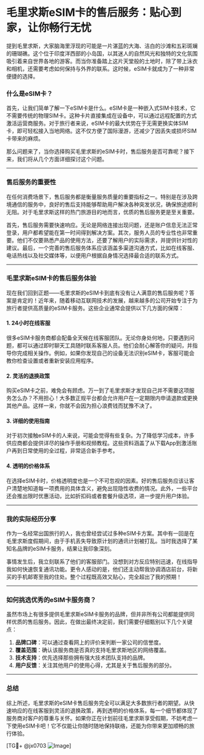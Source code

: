# 毛里求斯eSIM卡的售后服务：贴心到家，让你畅行无忧

提到毛里求斯，大家脑海里浮现的可能是一片湛蓝的大海、洁白的沙滩和五彩斑斓的珊瑚礁。这个位于印度洋西部的小岛国，以其迷人的自然风光和独特的文化氛围吸引着来自世界各地的游客。而当你准备踏上这片天堂般的土地时，除了带上泳衣和相机，还需要考虑如何保持与外界的联系。这时候，eSIM卡就成为了一种非常便捷的选择。

### 什么是eSIM卡？

首先，让我们简单了解一下eSIM卡是什么。eSIM卡是一种嵌入式SIM卡技术，它不需要传统的物理SIM卡。这种卡片直接集成在设备中，可以通过远程配置的方式激活运营商服务。对于旅行者来说，eSIM卡的最大优势在于无需更换实体SIM卡，即可轻松接入当地网络。这不仅方便了国际漫游，还减少了因丢失或损坏SIM卡带来的麻烦。

那么问题来了，当你选择购买毛里求斯的eSIM卡时，售后服务是否可靠呢？接下来，我们将从几个方面详细探讨这个问题。

---

### 售后服务的重要性

在任何消费场景下，售后服务都是衡量服务质量的重要指标之一。特别是在涉及跨境通信的服务中，良好的售后支持能够帮助用户解决各种突发状况，确保旅途顺利无阻。对于毛里求斯这样的热门旅游目的地而言，优质的售后服务更是至关重要。

首先，售后服务需要快速响应。无论是网络连接出现问题，还是账户信息无法正常登录，用户都希望能在第一时间得到解决方案。其次，服务人员的专业性也非常重要。他们不仅要熟悉产品的使用方法，还要了解用户的实际需求，并提供针对性的建议。最后，一个完善的售后服务体系应该涵盖多渠道沟通方式，比如在线客服、电话热线以及社交媒体等，以便用户根据自身情况选择最合适的联系方式。

---

### 毛里求斯eSIM卡的售后服务体验

现在我们回到正题——毛里求斯的eSIM卡到底有没有让人满意的售后服务呢？答案是肯定的！近年来，随着移动互联网技术的发展，越来越多的公司开始专注于为旅行者提供高质量的eSIM卡服务。这些企业通常会提供以下几方面的保障：

#### 1. **24小时在线客服**
   很多eSIM卡服务商都会配备全天候在线客服团队。无论你身处何地，只要遇到问题，都可以通过即时聊天工具随时联系客服人员。他们会耐心解答你的疑问，并指导你完成相关操作。例如，如果你发现自己的设备无法识别eSIM卡，客服可能会教你检查设置或者重新安装应用程序。

#### 2. **灵活的退换政策**
   购买eSIM卡之前，难免会有顾虑。万一到了毛里求斯才发现自己并不需要这项服务怎么办？不用担心！大多数正规平台都会允许用户在一定期限内申请退款或更换其他产品。这样一来，你就不会因为担心浪费钱而犹豫不决了。

#### 3. **详细的使用指南**
   对于初次接触eSIM卡的人来说，可能会觉得有些复杂。为了降低学习成本，许多供应商都会提供详尽的操作手册和视频教程。这些资料涵盖了从下载App到激活账户再到日常使用的全过程，非常适合新手参考。

#### 4. **透明的价格体系**
   在选择eSIM卡时，价格透明度也是一个不可忽视的因素。好的售后服务应该让客户清楚地知道每一项费用的具体含义，避免出现隐性收费的情况。此外，一些平台还会推出限时优惠活动，比如折扣码或者套餐升级选项，进一步提升用户体验。

---

### 我的实际经历分享

作为一名经常出国旅行的人，我也曾经尝试过多种eSIM卡方案。其中有一回是在毛里求斯度假期间，由于手机丢失导致原计划的通讯计划被打乱。当时我选择了某知名品牌的eSIM卡服务，结果让我印象深刻。

事情发生后，我立刻联系了他们的客服部门。没想到对方反应特别迅速，在线指导我如何快速恢复通讯功能。更令人感动的是，他们还主动帮我协调酒店前台，将新买的手机邮寄至我的住处。整个过程既高效又贴心，完全超出了我的预期！

---

### 如何挑选优秀的eSIM卡服务商？

虽然市场上有很多提供毛里求斯eSIM卡服务的品牌，但并非所有公司都能提供同样优质的售后服务。因此，在做出最终决定前，我们需要仔细甄别以下几个关键点：

1. **品牌口碑**：可以通过查看网上的评价来判断一家公司的信誉度。
2. **覆盖范围**：确认该服务商是否真的支持毛里求斯地区的网络覆盖。
3. **技术支持**：优先选择那些拥有强大技术团队支持的品牌。
4. **用户反馈**：关注其他用户的使用心得，尤其是关于售后服务的部分。

---

### 总结

综上所述，毛里求斯的eSIM卡售后服务完全可以满足大多数旅行者的期望。从快速响应的在线客服到灵活的退换政策，再到透明的价格体系，每一个细节都体现了服务商对客户的尊重与关怀。如果你正在计划前往毛里求斯享受假期，不妨考虑一下使用eSIM卡吧！它不仅能让你随时随地保持联络，还能为你带来更加顺畅的旅行体验。

[TG💪+ @jx0703 ![Image](https://github.com/user-attachments/assets/dbca1d08-cadb-493c-b0ec-ad6f7a83f270)]